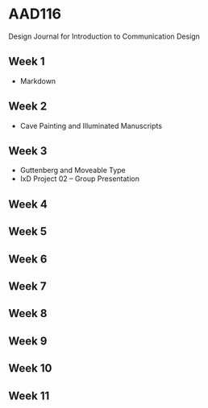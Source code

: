 AAD116
======

Design Journal for Introduction to Communication Design

Week 1
-------
* Markdown

Week 2
-------
* Cave Painting and Illuminated Manuscripts

Week 3
-------
* Guttenberg and Moveable Type
* IxD Project 02 – Group Presentation

Week 4
-------

Week 5
-------

Week 6
-------

Week 7
-------

Week 8
-------

Week 9
-------

Week 10
-------

Week 11
-------

